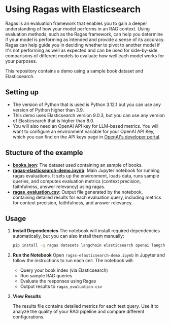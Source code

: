 # Using Ragas with Elasticsearch
Ragas is an evaluation framework that enables you to gain a deeper understanding of how your model performs in an RAG context. Using evaluation methods, such as the Ragas framework, can help you determine if your model is performing as intended and provide a sense of its accuracy. Ragas can help guide you in deciding whether to pivot to another model if it's not performing as well as expected and can be used for side-by-side comparisons of different models to evaluate how well each model works for your purposes.  

This repository contains a demo using a sample book dataset and Elasticsearch.

## Setting up
- The version of Python that is used is Python 3.12.1 but you can use any version of Python higher than 3.9.
- This demo uses Elasticsearch version 9.0.3, but you can use any version of Elasticsearch that is higher than 8.0.
- You will also need an OpenAI API key for LLM-based metrics. You will want to configure an environment variable for your OpenAI API Key, which you can find on the API keys page in [OpenAI's developer portal](https://platform.openai.com/api-keys).

## Stucture of the example
- **[books.json](books.json)**: The dataset used containing an sample of books.
- **[ragas-elasticsearch-demo.ipynb](ragas-elasticsearch-demo.ipynb)**: Main Jupyter notebook for running ragas evaluations. It sets up the environment, loads data, runs sample queries, and computes evaluation metrics (context precision, faithfulness, answer relevancy) using ragas.
- **[ragas_evaluation.csv](ragas_evaluation.csv)**: Output file generated by the notebook, containing detailed results for each evaluation query, including metrics for context precision, faithfulness, and answer relevancy.

## Usage

1. **Install Dependencies**
   The notebook will install required dependencies automatically, but you can also install them manually:
   
   ```bash
   pip install -q ragas datasets langchain elasticsearch openai langchain-openai
   ```

3. **Run the Notebook**
   Open `ragas-elasticsearch-demo.ipynb` in Jupyter and follow the instructions to run each cell. The notebook will:
   
   - Query your book index (via Elasticsearch)
   - Run sample RAG queries
   - Evaluate the responses using Ragas
   - Output results to `ragas_evaluation.csv`

5. **View Results**
   
   The results file contains detailed metrics for each test query. Use it to analyze the quality of your RAG pipeline and compare different configurations.

